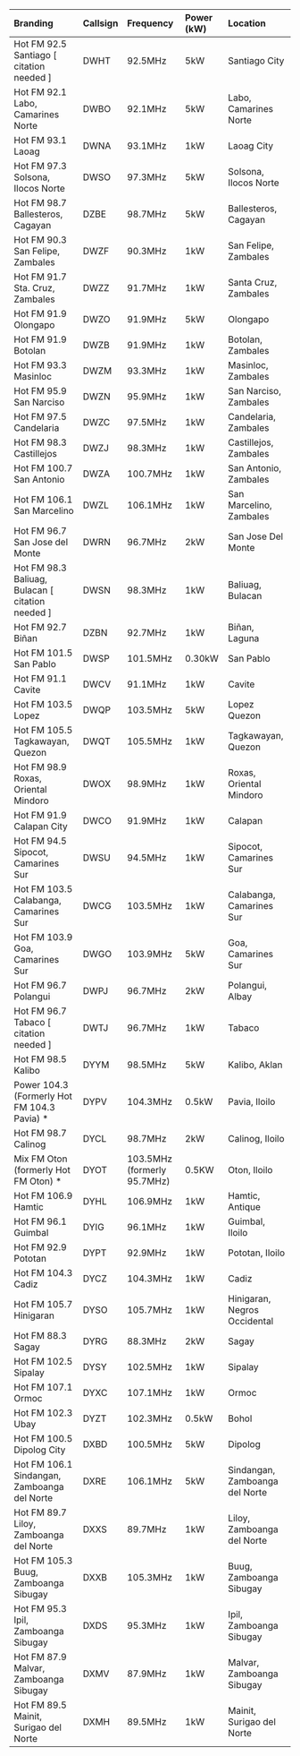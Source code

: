 | Branding                                         | Callsign   | Frequency                   | Power (kW)   | Location                       |
|:-------------------------------------------------|:-----------|:----------------------------|:-------------|:-------------------------------|
| Hot FM 92.5 Santiago [ citation needed ]         | DWHT       | 92.5MHz                     | 5kW          | Santiago City                  |
| Hot FM 92.1 Labo, Camarines Norte                | DWBO       | 92.1MHz                     | 5kW          | Labo, Camarines Norte          |
| Hot FM 93.1 Laoag                                | DWNA       | 93.1MHz                     | 1kW          | Laoag City                     |
| Hot FM 97.3 Solsona, Ilocos Norte                | DWSO       | 97.3MHz                     | 5kW          | Solsona, Ilocos Norte          |
| Hot FM 98.7 Ballesteros, Cagayan                 | DZBE       | 98.7MHz                     | 5kW          | Ballesteros, Cagayan           |
| Hot FM 90.3 San Felipe, Zambales                 | DWZF       | 90.3MHz                     | 1kW          | San Felipe, Zambales           |
| Hot FM 91.7 Sta. Cruz, Zambales                  | DWZZ       | 91.7MHz                     | 1kW          | Santa Cruz, Zambales           |
| Hot FM 91.9 Olongapo                             | DWZO       | 91.9MHz                     | 5kW          | Olongapo                       |
| Hot FM 91.9 Botolan                              | DWZB       | 91.9MHz                     | 1kW          | Botolan, Zambales              |
| Hot FM 93.3 Masinloc                             | DWZM       | 93.3MHz                     | 1kW          | Masinloc, Zambales             |
| Hot FM 95.9 San Narciso                          | DWZN       | 95.9MHz                     | 1kW          | San Narciso, Zambales          |
| Hot FM 97.5 Candelaria                           | DWZC       | 97.5MHz                     | 1kW          | Candelaria, Zambales           |
| Hot FM 98.3 Castillejos                          | DWZJ       | 98.3MHz                     | 1kW          | Castillejos, Zambales          |
| Hot FM 100.7 San Antonio                         | DWZA       | 100.7MHz                    | 1kW          | San Antonio, Zambales          |
| Hot FM 106.1 San Marcelino                       | DWZL       | 106.1MHz                    | 1kW          | San Marcelino, Zambales        |
| Hot FM 96.7 San Jose del Monte                   | DWRN       | 96.7MHz                     | 2kW          | San Jose Del Monte             |
| Hot FM 98.3 Baliuag, Bulacan [ citation needed ] | DWSN       | 98.3MHz                     | 1kW          | Baliuag, Bulacan               |
| Hot FM 92.7 Biñan                                | DZBN       | 92.7MHz                     | 1kW          | Biñan, Laguna                  |
| Hot FM 101.5 San Pablo                           | DWSP       | 101.5MHz                    | 0.30kW       | San Pablo                      |
| Hot FM 91.1 Cavite                               | DWCV       | 91.1MHz                     | 1kW          | Cavite                         |
| Hot FM 103.5 Lopez                               | DWQP       | 103.5MHz                    | 5kW          | Lopez Quezon                   |
| Hot FM 105.5 Tagkawayan, Quezon                  | DWQT       | 105.5MHz                    | 1kW          | Tagkawayan, Quezon             |
| Hot FM 98.9 Roxas, Oriental Mindoro              | DWOX       | 98.9MHz                     | 1kW          | Roxas, Oriental Mindoro        |
| Hot FM 91.9 Calapan City                         | DWCO       | 91.9MHz                     | 1kW          | Calapan                        |
| Hot FM 94.5 Sipocot, Camarines Sur               | DWSU       | 94.5MHz                     | 1kW          | Sipocot, Camarines Sur         |
| Hot FM 103.5 Calabanga, Camarines Sur            | DWCG       | 103.5MHz                    | 1kW          | Calabanga, Camarines Sur       |
| Hot FM 103.9 Goa, Camarines Sur                  | DWGO       | 103.9MHz                    | 5kW          | Goa, Camarines Sur             |
| Hot FM 96.7 Polangui                             | DWPJ       | 96.7MHz                     | 2kW          | Polangui, Albay                |
| Hot FM 96.7 Tabaco [ citation needed ]           | DWTJ       | 96.7MHz                     | 1kW          | Tabaco                         |
| Hot FM 98.5 Kalibo                               | DYYM       | 98.5MHz                     | 5kW          | Kalibo, Aklan                  |
| Power 104.3 (Formerly Hot FM 104.3 Pavia) *      | DYPV       | 104.3MHz                    | 0.5kW        | Pavia, Iloilo                  |
| Hot FM 98.7 Calinog                              | DYCL       | 98.7MHz                     | 2kW          | Calinog, Iloilo                |
| Mix FM Oton (formerly Hot FM Oton) *             | DYOT       | 103.5MHz (formerly 95.7MHz) | 0.5KW        | Oton, Iloilo                   |
| Hot FM 106.9 Hamtic                              | DYHL       | 106.9MHz                    | 1kW          | Hamtic, Antique                |
| Hot FM 96.1 Guimbal                              | DYIG       | 96.1MHz                     | 1kW          | Guimbal, Iloilo                |
| Hot FM 92.9 Pototan                              | DYPT       | 92.9MHz                     | 1kW          | Pototan, Iloilo                |
| Hot FM 104.3 Cadiz                               | DYCZ       | 104.3MHz                    | 1kW          | Cadiz                          |
| Hot FM 105.7 Hinigaran                           | DYSO       | 105.7MHz                    | 1kW          | Hinigaran, Negros Occidental   |
| Hot FM 88.3 Sagay                                | DYRG       | 88.3MHz                     | 2kW          | Sagay                          |
| Hot FM 102.5 Sipalay                             | DYSY       | 102.5MHz                    | 1kW          | Sipalay                        |
| Hot FM 107.1 Ormoc                               | DYXC       | 107.1MHz                    | 1kW          | Ormoc                          |
| Hot FM 102.3 Ubay                                | DYZT       | 102.3MHz                    | 0.5kW        | Bohol                          |
| Hot FM 100.5 Dipolog City                        | DXBD       | 100.5MHz                    | 5kW          | Dipolog                        |
| Hot FM 106.1 Sindangan, Zamboanga del Norte      | DXRE       | 106.1MHz                    | 5kW          | Sindangan, Zamboanga del Norte |
| Hot FM 89.7 Liloy, Zamboanga del Norte           | DXXS       | 89.7MHz                     | 1kW          | Liloy, Zamboanga del Norte     |
| Hot FM 105.3 Buug, Zamboanga Sibugay             | DXXB       | 105.3MHz                    | 1kW          | Buug, Zamboanga Sibugay        |
| Hot FM 95.3 Ipil, Zamboanga Sibugay              | DXDS       | 95.3MHz                     | 1kW          | Ipil, Zamboanga Sibugay        |
| Hot FM 87.9 Malvar, Zamboanga Sibugay            | DXMV       | 87.9MHz                     | 1kW          | Malvar, Zamboanga Sibugay      |
| Hot FM 89.5 Mainit, Surigao del Norte            | DXMH       | 89.5MHz                     | 1kW          | Mainit, Surigao del Norte      |